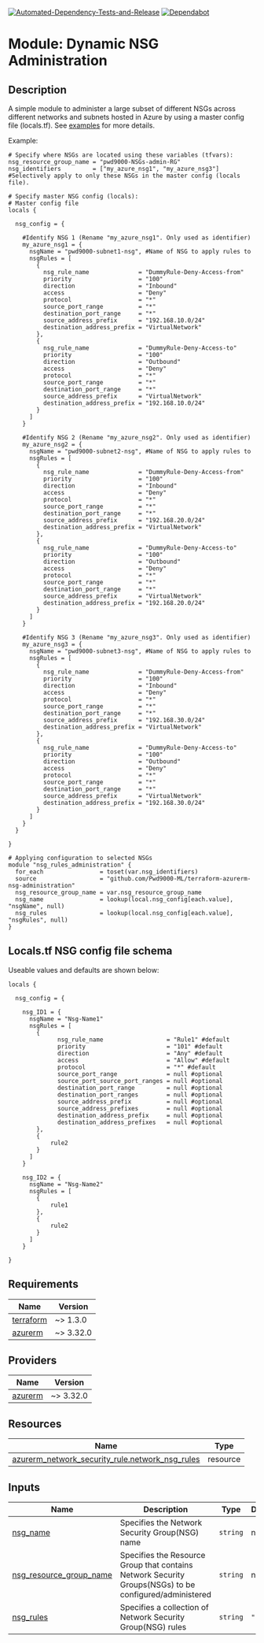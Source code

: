 [![Automated-Dependency-Tests-and-Release](https://github.com/Pwd9000-ML/terraform-azurerm-nsg-administration/actions/workflows/dependency-tests.yml/badge.svg)](https://github.com/Pwd9000-ML/terraform-azurerm-nsg-administration/actions/workflows/dependency-tests.yml) [![Dependabot](https://badgen.net/badge/Dependabot/enabled/green?icon=dependabot)](https://dependabot.com/)

# Module: Dynamic NSG Administration

## Description

A simple module to administer a large subset of different NSGs across different networks and subnets hosted in Azure by using a master config file (locals.tf).
See [examples](https://github.com/Pwd9000-ML/terraform-azurerm-nsg-administration/tree/master/examples/dynamic_nsg_config_1) for more details.

Example:

```hcl
# Specify where NSGs are located using these variables (tfvars):
nsg_resource_group_name = "pwd9000-NSGs-admin-RG"
nsg_identifiers         = ["my_azure_nsg1", "my_azure_nsg3"] #Selectively apply to only these NSGs in the master config (locals file).

# Specify master NSG config (locals):
# Master config file
locals {

  nsg_config = {

    #Identify NSG 1 (Rename "my_azure_nsg1". Only used as identifier)
    my_azure_nsg1 = {
      nsgName = "pwd9000-subnet1-nsg", #Name of NSG to apply rules to
      nsgRules = [
        {
          nsg_rule_name              = "DummyRule-Deny-Access-from"
          priority                   = "100"
          direction                  = "Inbound"
          access                     = "Deny"
          protocol                   = "*"
          source_port_range          = "*"
          destination_port_range     = "*"
          source_address_prefix      = "192.168.10.0/24"
          destination_address_prefix = "VirtualNetwork"
        },
        {
          nsg_rule_name              = "DummyRule-Deny-Access-to"
          priority                   = "100"
          direction                  = "Outbound"
          access                     = "Deny"
          protocol                   = "*"
          source_port_range          = "*"
          destination_port_range     = "*"
          source_address_prefix      = "VirtualNetwork"
          destination_address_prefix = "192.168.10.0/24"
        }
      ]
    }

    #Identify NSG 2 (Rename "my_azure_nsg2". Only used as identifier)
    my_azure_nsg2 = {
      nsgName = "pwd9000-subnet2-nsg", #Name of NSG to apply rules to
      nsgRules = [
        {
          nsg_rule_name              = "DummyRule-Deny-Access-from"
          priority                   = "100"
          direction                  = "Inbound"
          access                     = "Deny"
          protocol                   = "*"
          source_port_range          = "*"
          destination_port_range     = "*"
          source_address_prefix      = "192.168.20.0/24"
          destination_address_prefix = "VirtualNetwork"
        },
        {
          nsg_rule_name              = "DummyRule-Deny-Access-to"
          priority                   = "100"
          direction                  = "Outbound"
          access                     = "Deny"
          protocol                   = "*"
          source_port_range          = "*"
          destination_port_range     = "*"
          source_address_prefix      = "VirtualNetwork"
          destination_address_prefix = "192.168.20.0/24"
        }
      ]
    }

    #Identify NSG 3 (Rename "my_azure_nsg3". Only used as identifier)
    my_azure_nsg3 = {
      nsgName = "pwd9000-subnet3-nsg", #Name of NSG to apply rules to
      nsgRules = [
        {
          nsg_rule_name              = "DummyRule-Deny-Access-from"
          priority                   = "100"
          direction                  = "Inbound"
          access                     = "Deny"
          protocol                   = "*"
          source_port_range          = "*"
          destination_port_range     = "*"
          source_address_prefix      = "192.168.30.0/24"
          destination_address_prefix = "VirtualNetwork"
        },
        {
          nsg_rule_name              = "DummyRule-Deny-Access-to"
          priority                   = "100"
          direction                  = "Outbound"
          access                     = "Deny"
          protocol                   = "*"
          source_port_range          = "*"
          destination_port_range     = "*"
          source_address_prefix      = "VirtualNetwork"
          destination_address_prefix = "192.168.30.0/24"
        }
      ]
    }
  }

}

# Applying configuration to selected NSGs
module "nsg_rules_administration" {
  for_each                = toset(var.nsg_identifiers)
  source                  = "github.com/Pwd9000-ML/terraform-azurerm-nsg-administration"
  nsg_resource_group_name = var.nsg_resource_group_name
  nsg_name                = lookup(local.nsg_config[each.value], "nsgName", null)
  nsg_rules               = lookup(local.nsg_config[each.value], "nsgRules", null)
}
```

## Locals.tf NSG config file schema

Useable values and defaults are shown below:

```hcl
locals {

  nsg_config = {

    nsg_ID1 = {
      nsgName = "Nsg-Name1"
      nsgRules = [
        {
              nsg_rule_name                  = "Rule1" #default
              priority                       = "101" #default
              direction                      = "Any" #default
              access                         = "Allow" #default
              protocol                       = "*" #default
              source_port_range              = null #optional
              source_port_source_port_ranges = null #optional
              destination_port_range         = null #optional
              destination_port_ranges        = null #optional
              source_address_prefix          = null #optional
              source_address_prefixes        = null #optional
              destination_address_prefix     = null #optional
              destination_address_prefixes   = null #optional
        },
        {
            rule2
        }
      ]
    }

    nsg_ID2 = {
      nsgName = "Nsg-Name2"
      nsgRules = [
        {
            rule1
        },
        {
            rule2
        }
      ]
    }

}
```

## Requirements

| Name | Version |
|------|---------|
| <a name="requirement_terraform"></a> [terraform](#requirement\_terraform) | ~> 1.3.0 |
| <a name="requirement_azurerm"></a> [azurerm](#requirement\_azurerm) | ~> 3.32.0 |

## Providers

| Name | Version |
|------|---------|
| <a name="provider_azurerm"></a> [azurerm](#provider\_azurerm) | ~> 3.32.0 |

## Resources

| Name | Type |
|------|------|
| [azurerm_network_security_rule.network_nsg_rules](https://registry.terraform.io/providers/hashicorp/azurerm/latest/docs/resources/network_security_rule) | resource |

## Inputs

| Name | Description | Type | Default | Required |
|------|-------------|------|---------|:--------:|
| <a name="input_nsg_name"></a> [nsg\_name](#input\_nsg\_name) | Specifies the Network Security Group(NSG) name | `string` | n/a | yes |
| <a name="input_nsg_resource_group_name"></a> [nsg\_resource\_group\_name](#input\_nsg\_resource\_group\_name) | Specifies the Resource Group that contains Network Security Groups(NSGs) to be configured/administered | `string` | n/a | yes |
| <a name="input_nsg_rules"></a> [nsg\_rules](#input\_nsg\_rules) | Specifies a collection of Network Security Group(NSG) rules | `string` | `""` | no |
